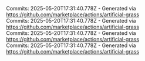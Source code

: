 Commits: 2025-05-20T17:31:40.778Z - Generated via https://github.com/marketplace/actions/artificial-grass
<br>
Commits: 2025-05-20T17:31:40.778Z - Generated via https://github.com/marketplace/actions/artificial-grass
<br>
Commits: 2025-05-20T17:31:40.778Z - Generated via https://github.com/marketplace/actions/artificial-grass
<br>
Commits: 2025-05-20T17:31:40.778Z - Generated via https://github.com/marketplace/actions/artificial-grass
<br>
